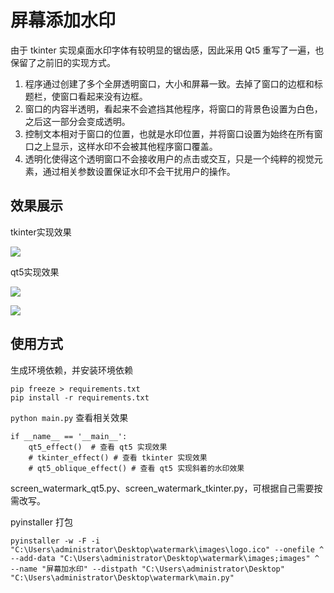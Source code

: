# 屏幕添加水印

由于 tkinter 实现桌面水印字体有较明显的锯齿感，因此采用 Qt5 重写了一遍，也保留了之前旧的实现方式。

1. 程序通过创建了多个全屏透明窗口，大小和屏幕一致。去掉了窗口的边框和标题栏，使窗口看起来没有边框。
2. 窗口的内容半透明，看起来不会遮挡其他程序，将窗口的背景色设置为白色，之后这一部分会变成透明。
3. 控制文本相对于窗口的位置，也就是水印位置，并将窗口设置为始终在所有窗口之上显示，这样水印不会被其他程序窗口覆盖。
4. 透明化使得这个透明窗口不会接收用户的点击或交互，只是一个纯粹的视觉元素，通过相关参数设置保证水印不会干扰用户的操作。

## 效果展示

tkinter实现效果

![ ](https://img.yonrd.com/i/2024/12/08/sxhfvs.png)

qt5实现效果

![ ](https://img.yonrd.com/i/2024/12/08/sxhezz.png)

![ ](https://img.yonrd.com/i/2024/12/09/nccwjv.png)

## 使用方式

生成环境依赖，并安装环境依赖

```
pip freeze > requirements.txt
pip install -r requirements.txt
```

`python main.py` 查看相关效果

```
if __name__ == '__main__':
    qt5_effect()  # 查看 qt5 实现效果
    # tkinter_effect() # 查看 tkinter 实现效果
    # qt5_oblique_effect() # 查看 qt5 实现斜着的水印效果
```

screen_watermark_qt5.py、screen_watermark_tkinter.py，可根据自己需要按需改写。

pyinstaller 打包

```
pyinstaller -w -F -i "C:\Users\administrator\Desktop\watermark\images\logo.ico" --onefile ^
--add-data "C:\Users\administrator\Desktop\watermark\images;images" ^ 
--name "屏幕加水印" --distpath "C:\Users\administrator\Desktop" "C:\Users\administrator\Desktop\watermark\main.py"
```

